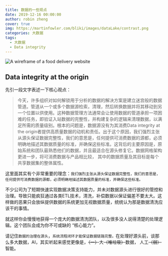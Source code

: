 ```yaml
---
title: 数据的一些观点
date: 2019-12-16 00:00:00
author: robin zheng
cover: true
img: https://martinfowler.com/bliki/images/dataLake/contrast.png
categories: 大数据
tags:
  - 大数据
  - Data integrity
---
```

![A wireframe of a food delivery website](https://martinfowler.com/articles/micro-frontends/wireframe.png)

## Data integrity at the origin

先引一段文字表述一下核心观点：

> 今天，许多组织对如何解锁用于分析的数据的解决方案是建立迷宫般的数据管道。管道从一个或多个数据源检索，清理，然后转换数据并将其移动到另一个位置以供使用。这种数据管理方法通常会让使用数据的管道承担一项困难的任务，即验证入站数据的完整性，并构建复杂的逻辑来清理数据，以满足所需的质量级别。根本的问题是，数据源没有为其消费Data integrity at the origin者提供高质量数据的动机和责任。出于这个原因，我们强烈主张从源头保证数据完整性，我们的意思是，任何提供可消费数据的源都，必须明确地描述其数据质量的标准，并确保这些标准。这背后的主要原因是，原始系统和团队最熟悉他们的数据，并且最适合在源头修复它。数据网格架构更进一步，将可消费数据与产品相比较， 其中的数据质量及其目标是每个共享数据集的整体属性。

这里面其实有个非常重要的理念：`我们强烈主张从源头保证数据完整性，我们的意思是，任何提供可消费数据的源都，必须明确地描述其数据质量的标准，并确保这些标准。`

不少公司为了短期快速实现数据决策支持能力，并未对数据源头进行很好的管控和治理。导致只能疯狂通过各类ETL技术，清洗，补偿数据以保证偏差不要太大。这样做的恶果只会放纵提供数据的系统更加无视数据质量，统统认为那是数据清洗应该干的事情。

就这样你会慢慢地获得一个庞大的数据清洗团队，以及很多没人说得清楚的处理逻辑。这个团队会成为你不可或缺的 “核心能力”。

请记住`数据的治理在源头`，`系统流程闭环才能保证数据链路完整。`在处理好源头前，谈那么多大数据，AI，其实听起来感觉更像是，~~（一）~~大~~（堆垃圾）~~数据， 人工~~（弱）~~智能。